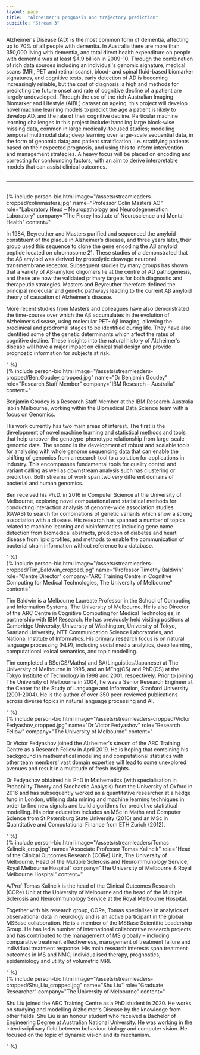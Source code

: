 ```yaml
---
layout: page
title:  "Alzheimer's prognosis and trajectory prediction"
subtitle: "Stream 3"
---
```

Alzheimer's Disease (AD) is the most common form of dementia, affecting up to 70% of all people with dementia. In Australia there are more than 350,000 living with dementia, and total direct health expenditure on people with dementia was at least $4.9 billion in 2009-10. Through the combination of rich data sources including an individual's genomic signature, medical scans (MRI, PET and retinal scans), blood- and spinal fluid-based biomarker signatures, and cognitive tests, early detection of AD is becoming increasingly reliable, but the cost of diagnosis is high and methods for predicting the future onset and rate of cognitive decline of a patient are largely undeveloped. Through the use of the rich Australian Imaging Biomarker and Lifestyle (AIBL) dataset on ageing, this project will develop novel machine learning models to predict the age a patient is likely to develop AD, and the rate of their cognitive decline. Particular machine learning challenges in this project include: handling large block-wise missing data, common in large medically-focused studies; modelling temporal multimodal data; deep learning over large-scale sequential data, in the form of genomic data; and patient stratification, i.e. stratifying patients based on their expected prognosis, and using this to inform intervention and management strategies. A heavy focus will be placed on encoding and correcting for confounding factors, with an aim to derive interpretable models that can assist clinical outcomes.
<br><br>
<hr>
<br>
{% include person-bio.html
image="/assets/streamleaders-cropped/colinmasters.jpg"
name="Professor Colin Masters AO"
role="Laboratory Head – Neuropathology and Neurodegeneration Laboratory"
company="The Florey Institute of Neuroscience and Mental Health"
content="<p>In 1984, Beyreuther and Masters purified and sequenced the amyloid constituent of the plaque in Alzheimer’s disease, and three years later, their group used this sequence to clone the gene encoding the Aβ amyloid peptide located on chromosome 21. These studies of a demonstrated that the Aβ amyloid was derived by proteolytic cleavage neuronal transmembrane receptor. Subsequent studies by many groups has shown that a variety of Aβ-amyloid oligomers lie at the centre of AD pathogenesis, and these are now the validated primary targets for both diagnostic and therapeutic strategies. Masters and Beyreuther therefore defined the principal molecular and genetic pathways leading to the current Aβ amyloid theory of causation of Alzheimer’s disease.</p>
         <p>More recent studies from Masters and colleagues have also demonstrated the time-course over which the Aβ accumulates in the evolution of Alzheimer’s disease, using molecular PET- Aβ imaging, allowing the preclinical and prodromal stages to be identified during life. They have also identified some of the genetic determinants which affect the rates of cognitive decline. These insights into the natural history of Alzheimer’s disease will have a major impact on clinical trial design and provide prognostic information for subjects at risk.</p>"
%}
<br>
{% include person-bio.html
image="/assets/streamleaders-cropped/Ben_Goudey_cropped.jpg"
name="Dr Benjamin Goudey"
role="Research Staff Member"
company="IBM Research – Australia"
content="<p>Benjamin Goudey is a Research Staff Member at the IBM Research-Australia lab in Melbourne, working within the Biomedical Data Science team with a focus on Genomics.</p>
         <p>His work currently has two main areas of interest. The first is the development of novel machine learning and statistical methods and tools that help uncover the genotype-phenotype relationship from large-scale genomic data. The second is the development of robust and scalable tools for analysing with whole genome sequencing data that can enable the shifting of genomics from a research tool to a solution for applications in industry. This encompasses fundamental tools for quality control and variant calling as well as downstream analysis such has clustering or prediction. Both streams of work span two very different domains of bacterial and human genomics.</p>
         <p>Ben received his Ph.D. in 2016 in Computer Science at the University of Melbourne, exploring novel computational and statistical methods for conducting interaction analysis of genome-wide association studies (GWAS) to search for combinations of genetic variants which show a strong association with a disease. His research has spanned a number of topics related to machine learning and bioinformatics including gene name detection from biomedical abstracts, prediction of diabetes and heart disease from lipid profiles, and methods to enable the communication of bacterial strain information without reference to a database.</p>"
%}
<br>
{% include person-bio.html
image="/assets/streamleaders-cropped/Tim_Baldwin_cropped.jpg"
name="Professor Timothy Baldwin"
role="Centre Director"
company="ARC Training Centre in Cognitive Computing for Medical Technologies, The University of Melbourne"
content="<p>Tim Baldwin is a Melbourne Laureate Professor in the School of Computing and Information Systems, The University of Melbourne. He is also Director of the ARC Centre in Cognitive Computing for Medical Technologies, in partnership with IBM Research. He has previously held visiting positions at Cambridge University, University of Washington, University of Tokyo, Saarland University, NTT Communication Science Laboratories, and National Institute of Informatics. His primary research focus is on natural language processing (NLP), including social media analytics, deep learning, computational lexical semantics, and topic modelling.</p>
<p>Tim completed a BSc(CS/Maths) and BA(Linguistics/Japanese) at The University of Melbourne in 1995, and an MEng(CS) and PhD(CS) at the Tokyo Institute of Technology in 1998 and 2001, respectively. Prior to joining The University of Melbourne in 2004, he was a Senior Research Engineer at the Center for the Study of Language and Information, Stanford University (2001-2004). He is the author of over 350 peer-reviewed publications across diverse topics in natural language processing and AI.</p>"
%}
<br>
{% include person-bio.html
image="/assets/streamleaders-cropped/Victor Fedyashov_cropped.jpg"
name="Dr Victor Fedyashov"
role="Research Fellow"
company="The University of Melbourne"
content="<p>Dr Victor Fedyashov joined the Alzheimer's stream of the ARC Training Centre as a Research Fellow in April 2019. He is hoping that combining his background in mathematical modelling and computational statistics with other team members' vast domain expertise will lead to some unexplored avenues and result in a multitude of fresh insights.</p>
         <p>Dr Fedyashov obtained his PhD in Mathematics (with specialisation in Probability Theory and Stochastic Analysis) from the University of Oxford in 2016 and has subsequently worked as a quantitative researcher at a hedge fund in London, utilising data mining and machine learning techniques in order to find new signals and build algorithms for predictive statistical modelling. His prior education includes an MSc in Maths and Computer Science from St.Petersburg State University (2010) and an MSc in Quantitative and Computational Finance from ETH Zurich (2012).</p>"
%}
<br>
{% include person-bio.html
image="/assets/streamleaders/Tomas Kalincik_crop.jpg"
name="Associate Professor Tomas Kalincik"
role="Head of the Clinical Outcomes Research (CORe) Unit, The University of Melbourne, Head of the Multiple Sclerosis and Neuroimmunology Service, Royal Melbourne Hospital"
company="The University of Melbourne & Royal Melbourne Hospital"
content="<p>A/Prof Tomas Kalincik is the head of the Clinical Outcomes Research (CORe) Unit at the University of Melbourne and the head of the Multiple Sclerosis and Neuroimmunology Service at the Royal Melbourne Hospital.</p>
         <p>Together with his research group, CORe, Tomas specialises in analytics of observational data in neurology and is an active participant in the global MSBase collaboration. He is a member of the MSBase Scientific Leadership Group. He has led a number of international collaborative research projects and has contributed to the management of MS globally – including comparative treatment effectiveness, management of treatment failure and individual treatment response. His main research interests span treatment outcomes in MS and NMO, individualised therapy, prognostics, epidemiology and utility of volumetric MRI.</p>"
%}
<br>
{% include person-bio.html
image="/assets/streamleaders-cropped/Shu_Liu_cropped.jpg"
name="Shu Liu"
role="Graduate Researcher"
company="The University of Melbourne"
content="<p>Shu Liu joined the ARC Training Centre as a PhD student in 2020. He works on studying and modelling Alzheimer's Disease by the knowledge from other fields. 
Shu Liu is an honour student who received a Bachelor of Engineering Degree at Australian National University. He was working in the interdisciplinary field between behaviour biology and computer vision. He focused on the topic of dynamic vision and its mechanism.</p>"
%}
<br>
